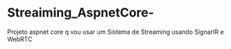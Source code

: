 # Streaiming_AspnetCore-
Projeto aspnet core q vou usar um Sistema de Streaming usando SignarIR e WebRTC
